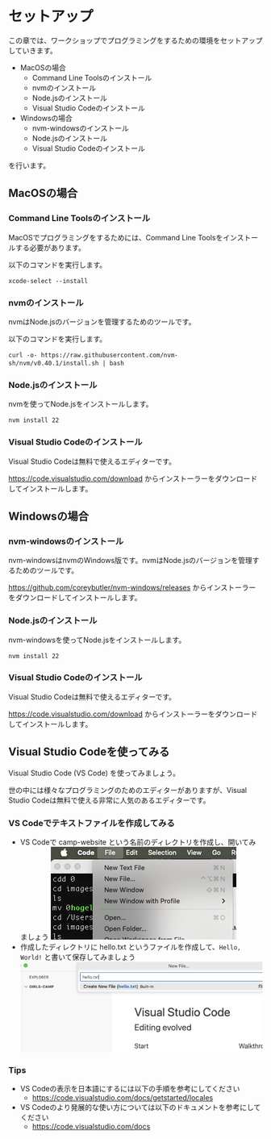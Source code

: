 # セットアップ

この章では、ワークショップでプログラミングをするための環境をセットアップしていきます。

- MacOSの場合
  - Command Line Toolsのインストール
  - nvmのインストール
  - Node.jsのインストール
  - Visual Studio Codeのインストール
- Windowsの場合
  - nvm-windowsのインストール
  - Node.jsのインストール
  - Visual Studio Codeのインストール

を行います。

## MacOSの場合

### Command Line Toolsのインストール

MacOSでプログラミングをするためには、Command Line Toolsをインストールする必要があります。

以下のコマンドを実行します。

```
xcode-select --install
```

### nvmのインストール

nvmはNode.jsのバージョンを管理するためのツールです。

以下のコマンドを実行します。

```
curl -o- https://raw.githubusercontent.com/nvm-sh/nvm/v0.40.1/install.sh | bash
```

### Node.jsのインストール

nvmを使ってNode.jsをインストールします。

```
nvm install 22
```

### Visual Studio Codeのインストール

Visual Studio Codeは無料で使えるエディターです。

https://code.visualstudio.com/download からインストーラーをダウンロードしてインストールします。

## Windowsの場合

### nvm-windowsのインストール

nvm-windowsはnvmのWindows版です。nvmはNode.jsのバージョンを管理するためのツールです。

https://github.com/coreybutler/nvm-windows/releases からインストーラーをダウンロードしてインストールします。

### Node.jsのインストール

nvm-windowsを使ってNode.jsをインストールします。

```
nvm install 22
```

### Visual Studio Codeのインストール

Visual Studio Codeは無料で使えるエディターです。

https://code.visualstudio.com/download からインストーラーをダウンロードしてインストールします。

## Visual Studio Codeを使ってみる

Visual Studio Code (VS Code) を使ってみましょう。

世の中には様々なプログラミングのためのエディターがありますが、Visual Studio Codeは無料で使える非常に人気のあるエディターです。

### VS Codeでテキストファイルを作成してみる
- VS Codeで camp-website という名前のディレクトリを作成し、開いてみましょう
  ![](images/01-setup-open-directory.png)
- 作成したディレクトリに hello.txt というファイルを作成して、`Hello, World!` と書いて保存してみましょう
  ![](images/01-setup-hello.png)

### Tips
- VS Codeの表示を日本語にするには以下の手順を参考にしてください
  - <https://code.visualstudio.com/docs/getstarted/locales>
- VS Codeのより発展的な使い方については以下のドキュメントを参考にしてください
  - <https://code.visualstudio.com/docs>
